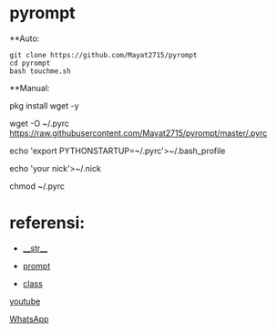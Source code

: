 # pyrompt

**Auto:
```
git clone https://github.com/Mayat2715/pyrompt
cd pyrompt
bash touchme.sh
```

**Manual:

pkg install wget -y

wget -O ~/.pyrc https://raw.githubusercontent.com/Mayat2715/pyrompt/master/.pyrc

echo 'export PYTHONSTARTUP=~/.pyrc'>~/.bash_profile

echo 'your nick'>~/.nick

chmod ~/.pyrc

# referensi:
  - [\_\_str\_\_](https://www.journaldev.com/22460/python-str-repr-functions)
  
  - [prompt](https://stackoverflow.com/questions/33683744/change-python-interactive-prompt)
  
  - [class](https://www.codepolitan.com/membuat-class-di-python-589528b4d558d)

[youtube](https://www.youtube.com/channel/UCDSyfwTioLDAHSP7yegPqxw)

[WhatsApp](https://wa.me/62895640466851)
